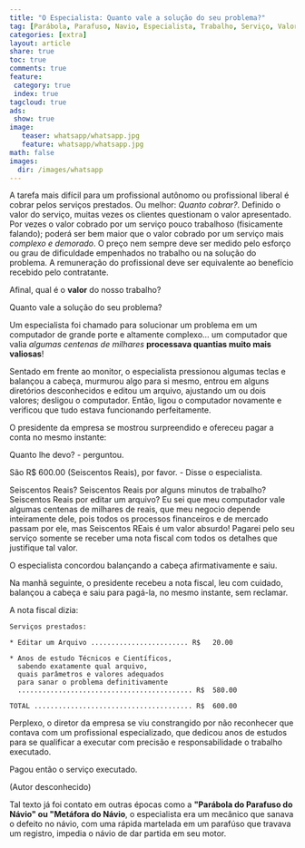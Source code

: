 ```yaml
---
title: "O Especialista: Quanto vale a solução do seu problema?"
tag: [Parábola, Parafuso, Navio, Especialista, Trabalho, Serviço, Valorização, Respeito]
categories: [extra]
layout: article
share: true
toc: true
comments: true
feature:
 category: true
 index: true
tagcloud: true
ads: 
 show: true
image:
   teaser: whatsapp/whatsapp.jpg
   feature: whatsapp/whatsapp.jpg
math: false
images:
  dir: /images/whatsapp
---
```


A tarefa mais difícil para um profissional autônomo ou profissional liberal é cobrar pelos serviços prestados. Ou melhor: *Quanto cobrar?*. Definido o valor do serviço, muitas vezes os clientes questionam o valor apresentado. Por vezes o valor cobrado por um serviço pouco trabalhoso (fisicamente falando); poderá ser bem maior que o valor cobrado por um serviço mais *complexo e demorado*. O preço nem sempre deve ser medido pelo esforço ou grau de dificuldade empenhados no trabalho ou na solução do problema. A remuneração do profissional deve ser equivalente ao benefício recebido pelo contratante.

<!--more-->

Afinal, qual é o **valor** do nosso trabalho?
              
Quanto vale a solução do seu problema?

Um especialista foi chamado para solucionar um problema em um computador de grande porte e altamente complexo... um computador que valia *algumas centenas de milhares* **processava quantias muito mais valiosas**!

Sentado em frente ao monitor, o especialista pressionou algumas teclas e balançou a cabeça, murmurou algo para si mesmo, entrou em alguns diretórios desconhecidos e editou um arquivo, ajustando um ou dois valores; desligou o computador. Então, ligou o computador novamente e verificou que tudo estava funcionando perfeitamente.
              
O presidente da empresa se mostrou surpreendido e ofereceu pagar a conta no mesmo instante:
              
Quanto lhe devo? - perguntou.

São R$ 600.00 (Seiscentos Reais), por favor. - Disse o especialista.

Seiscentos Reais? Seiscentos Reais por alguns minutos de trabalho? Seiscentos Reais por editar um arquivo? Eu sei que meu computador vale algumas centenas de milhares de reais, que meu negocio depende inteiramente dele, pois todos os processos financeiros e de mercado passam por ele, mas Seiscentos REais é um valor absurdo! Pagarei pelo seu serviço somente se receber uma nota fiscal com todos os detalhes que justifique tal valor. 
              
O especialista concordou balançando a cabeça afirmativamente e saiu.
              
Na manhã seguinte, o presidente recebeu a nota fiscal, leu com cuidado, balançou a cabeça e saiu para pagá-la, no mesmo instante, sem reclamar.

A nota fiscal dizia: 

```
Serviços prestados:            

* Editar um Arquivo ........................ R$   20.00

* Anos de estudo Técnicos e Científicos, 
  sabendo exatamente qual arquivo, 
  quais parâmetros e valores adequados 
  para sanar o problema definitivamente 
  ........................................... R$  580.00

TOTAL ....................................... R$  600.00
```

Perplexo, o diretor da empresa se viu constrangido por não reconhecer que contava com um profissional especializado, que dedicou anos de estudos para se qualificar a executar com precisão e responsabilidade o trabalho executado.

Pagou então o serviço executado.

(Autor desconhecido)

Tal texto já foi contato em outras épocas como a **"Parábola do Parafuso do Návio" ou "Metáfora do Návio**, o especialista era um mecânico que sanava o defeito no návio, com uma rápida martelada em um parafúso que travava um registro, impedia o návio de dar partida em seu motor.

